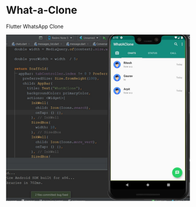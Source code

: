 # What-a-Clone

Flutter WhatsApp Clone


![Screenshot](https://raw.githubusercontent.com/Anikeshpatel/What-a-Clone/master/screenshots/Annotation%202019-05-19%20141530.jpg)
